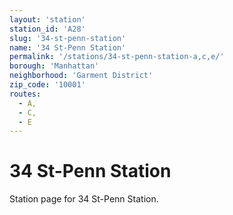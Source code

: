 ```yaml
---
layout: 'station'
station_id: 'A28'
slug: '34-st-penn-station'
name: '34 St-Penn Station'
permalink: '/stations/34-st-penn-station-a,c,e/'
borough: 'Manhattan'
neighborhood: 'Garment District'
zip_code: '10001'
routes:
  - A,
  - C,
  - E
---
```

# 34 St-Penn Station

Station page for 34 St-Penn Station.
